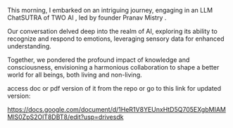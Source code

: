 This morning, I embarked on an intriguing journey, engaging in an LLM ChatSUTRA of TWO AI  , led by founder Pranav Mistry  . 

Our conversation delved deep into the realm of AI, exploring its ability to recognize and respond to emotions, leveraging sensory data for enhanced understanding.

Together, we pondered the profound impact of knowledge and consciousness, envisioning a harmonious collaboration to shape a better world for all beings, both living and non-living. 

access doc or pdf version of it from the repo or go to this link for updated version:

https://docs.google.com/document/d/1HeR1V8YEUnxHtD5Q705EXgbMIAMMlS0ZpS2OlT8DBT8/edit?usp=drivesdk
